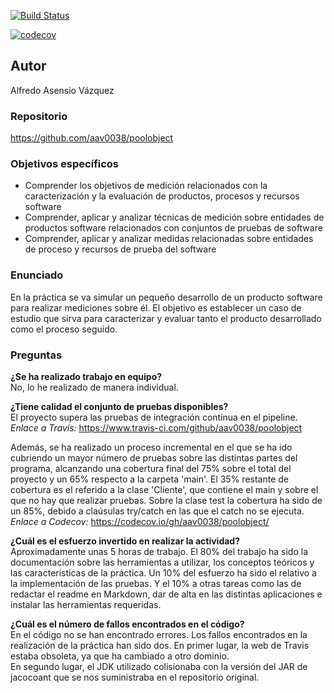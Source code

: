 [![Build Status](https://www.travis-ci.com/aav0038/poolobject.svg?branch=master)](https://www.travis-ci.com/aav0038/poolobject)



[![codecov](https://codecov.io/gh/aav0038/poolobject/branch/master/graph/badge.svg?token=0CNGOV3UUL)](https://codecov.io/gh/aav0038/poolobject)

## **Autor**  
Alfredo Asensio Vázquez

### **Repositorio**    
https://github.com/aav0038/poolobject


### **Objetivos específicos**  

- Comprender los objetivos de medición relacionados con la caracterización y la evaluación de
productos, procesos y recursos software  
- Comprender, aplicar y analizar técnicas de medición sobre entidades de productos software
relacionados con conjuntos de pruebas de software  
- Comprender, aplicar y analizar medidas relacionadas sobre entidades de proceso y recursos de
prueba del software

### **Enunciado**  

En la práctica se va simular un pequeño desarrollo de un producto software para realizar mediciones sobre él.
El objetivo es establecer un caso de estudio que sirva para caracterizar y evaluar tanto el producto
desarrollado como el proceso seguido.


### **Preguntas**  

**¿Se ha realizado trabajo en equipo?**  
No, lo he realizado de manera individual.  

**¿Tiene calidad el conjunto de pruebas disponibles?**  
El proyecto supera las pruebas de integración continua en el pipeline.  
*Enlace a Travis:* https://www.travis-ci.com/github/aav0038/poolobject  

Además, se ha realizado un proceso incremental en el que se ha ido cubriendo un mayor número de pruebas sobre las distintas partes del programa, alcanzando una cobertura final del 75% sobre el total del proyecto y un 65% respecto a la carpeta 'main'. El 35% restante de cobertura es el referido a la clase 'Cliente', que contiene el main y sobre el que no hay que realizar pruebas. Sobre la clase test la cobertura ha sido de un 85%, debido a claúsulas try/catch en las que el catch no se ejecuta.
*Enlace a Codecov:* https://codecov.io/gh/aav0038/poolobject/  

**¿Cuál es el esfuerzo invertido en realizar la actividad?**  
Aproximadamente unas 5 horas de trabajo. El 80% del trabajo ha sido la documentación sobre las herramientas a utilizar, los conceptos teóricos y las características de la práctica. Un 10% del esfuerzo ha sido el relativo a la implementación de las pruebas. Y el 10% a otras tareas como las de redactar el readme en Markdown, dar de alta en las distintas aplicaciones e instalar las herramientas requeridas.  

**¿Cuál es el número de fallos encontrados en el código?**  
En el código no se han encontrado errores.
Los fallos encontrados en la realización de la práctica han sido dos. En primer lugar, la web de Travis estaba obsoleta, ya que ha cambiado a otro dominio.  
En segundo lugar, el JDK utilizado colisionaba con la versión del JAR de jacocoant que se nos suministraba en el repositorio original.
